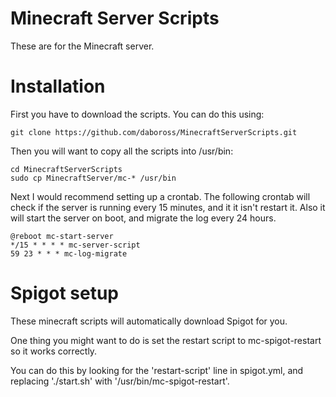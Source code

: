 Minecraft Server Scripts
========================
These are for the Minecraft server.

Installation
============

First you have to download the scripts. You can do this using:
```
git clone https://github.com/daboross/MinecraftServerScripts.git
```
Then you will want to copy all the scripts into /usr/bin:
```
cd MinecraftServerScripts
sudo cp MinecraftServer/mc-* /usr/bin
```

Next I would recommend setting up a crontab. The following crontab will check if the server is running every 15 minutes, and it it isn't restart it. Also it will start the server on boot, and migrate the log every 24 hours.
```
@reboot mc-start-server
*/15 * * * * mc-server-script
59 23 * * * mc-log-migrate
```

Spigot setup
============
These minecraft scripts will automatically download Spigot for you.

One thing you might want to do is set the restart script to mc-spigot-restart so it works correctly.

You can do this by looking for the 'restart-script' line in spigot.yml, and replacing './start.sh' with '/usr/bin/mc-spigot-restart'.
